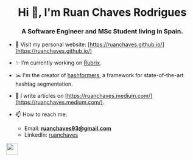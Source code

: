 <h1 align="center">Hi 👋, I'm Ruan Chaves Rodrigues</h1>
<h3 align="center">A Software Engineer and MSc Student living in Spain.</h3>

- 📄 Visit my personal website: [https://ruanchaves.github.io/](https://ruanchaves.github.io/)

- ✨ I’m currently working on [Rubrix](https://github.com/recognai/rubrix).

- ✂️ I'm the creator of [hashformers](https://github.com/ruanchaves/hashformers), a framework for state-of-the-art hashtag segmentation.

- 📝 I write articles on [https://ruanchaves.medium.com/](https://ruanchaves.medium.com/).

- 📫 How to reach me: 
  - Email: **ruanchaves93@gmail.com**
  - LinkedIn: [ruanchaves](https://www.linkedin.com/in/ruanchaves)

<p float="left">
  <img src="https://camo.githubusercontent.com/35b0b8bfbd8840f35607fb56ad0a139047fd5d6e09ceb060c5c6f0a5abd1044c/68747470733a2f2f6564656e742e6769746875622e696f2f537570657254696e7949636f6e732f696d616765732f7376672f747769747465722e737667" width="30" />
</p>
